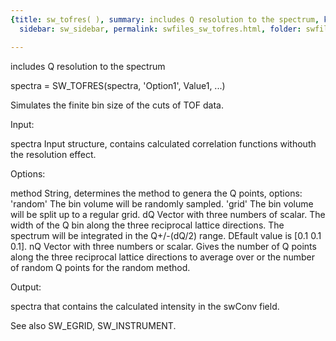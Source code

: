 ```yaml
---
{title: sw_tofres( ), summary: includes Q resolution to the spectrum, keywords: sample,
  sidebar: sw_sidebar, permalink: swfiles_sw_tofres.html, folder: swfiles, mathjax: 'true'}

---
```

includes Q resolution to the spectrum
 
spectra = SW_TOFRES(spectra, 'Option1', Value1, ...)
 
Simulates the finite bin size of the cuts of TOF data.
 
Input:
 
spectra   Input structure, contains calculated correlation functions
          withouth the resolution effect.
 
Options:
 
method    String, determines the method to genera the Q points, options:
              'random'    The bin volume will be randomly sampled.
              'grid'      The bin volume will be split up to a regular
                          grid.
dQ        Vector with three numbers of scalar. The width of the Q bin
          along the three reciprocal lattice directions. The spectrum
          will be integrated in the Q+/-(dQ/2) range. DEfault value is
          [0.1 0.1 0.1].
nQ        Vector with three numbers or scalar. Gives the number of Q
          points along the three reciprocal lattice directions to average
          over or the number of random Q points for the random method.
 
 
Output:
 
spectra that contains the calculated intensity in the swConv field.
 
See also SW_EGRID, SW_INSTRUMENT.
 
